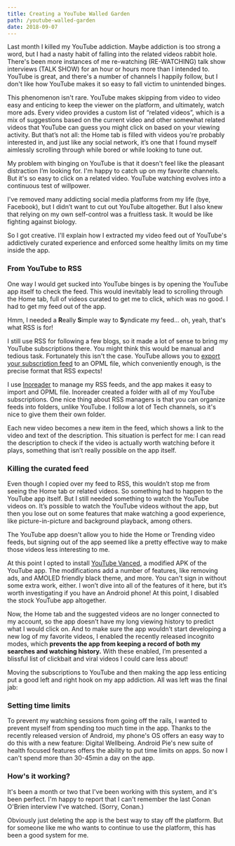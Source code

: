 ```yaml
---
title: Creating a YouTube Walled Garden
path: /youtube-walled-garden
date: 2018-09-07
---
```


Last month I killed my YouTube addiction. Maybe addiction is too strong a word, but I had a nasty habit of falling into the related videos rabbit hole. There's been more instances of me re-watching (RE-WATCHING) talk show interviews (TALK SHOW) for an hour or hours more than I intended to. YouTube is great, and there's a number of channels I happily follow, but I don't like how YouTube makes it so easy to fall victim to unintended binges.

This phenomenon isn't rare. YouTube makes skipping from video to video easy and enticing to keep the viewer on the platform, and ultimately, watch more ads. Every video provides a custom list of “related videos”, which is a mix of suggestions based on the current video and other somewhat related videos that YouTube can guess you might click on based on your viewing activity. But that’s not all: the Home tab is filled with videos you're probably interested in, and just like any social network, it’s one that I found myself aimlessly scrolling through while bored or while looking to tune out.

My problem with binging on YouTube is that it doesn't feel like the pleasant distraction I’m looking for. I'm happy to catch up on my favorite channels. But it's so easy to click on a related video. YouTube watching evolves into a continuous test of willpower.

I've removed many addicting social media platforms from my life (bye, Facebook), but I didn’t want to cut out YouTube altogether. But I also knew that relying on my own self-control was a fruitless task. It would be like fighting against biology.

So I got creative. I'll explain how I extracted my video feed out of YouTube's addictively curated experience and enforced some healthy limits on my time inside the app.

### From YouTube to RSS

One way I would get sucked into YouTube binges is by opening the YouTube app itself to check the feed. This would inevitably lead to scrolling through the Home tab, full of videos curated to get me to click, which was no good. I had to get my feed out of the app.

Hmm, I needed a **R**eally **S**imple way to **S**yndicate my feed... oh, yeah, that's what RSS is for!

I still use RSS for following a few blogs, so it made a lot of sense to bring my YouTube subscriptions there. You might think this would be manual and tedious task. Fortunately this isn't the case. YouTube allows you to [export your subscription feed](https://www.youtube.com/subscription_manager) to an OPML file, which conveniently enough, is the precise format that RSS expects!

I use [Inoreader](https://www.inoreader.com/) to manage my RSS feeds, and the app makes it easy to import and OPML file. Inoreader created a folder with all of my YouTube subscriptions. One nice thing about RSS managers is that you can organize feeds into folders, unlike YouTube. I follow a lot of Tech channels, so it's nice to give them their own folder.

Each new video becomes a new item in the feed, which shows a link to the video and text of the description. This situation is perfect for me: I can read the description to check if the video is actually worth watching before it plays, something that isn’t really possible on the app itself.

### Killing the curated feed

Even though I copied over my feed to RSS, this wouldn’t stop me from seeing the Home tab or related videos. So something had to happen to the YouTube app itself. But I still needed something to watch the YouTube videos on. It’s possible to watch the YouTube videos without the app, but then you lose out on some features that make watching a good experience, like picture-in-picture and background playback, among others.

The YouTube app doesn't allow you to hide the Home or Trending video feeds, but signing out of the app seemed like a pretty effective way to make those videos less interesting to me.

At this point I opted to install [YouTube Vanced](https://www.xda-developers.com/youtube-vanced-apk/), a modified APK of the YouTube app. The modifications add a number of features, like removing ads, and AMOLED friendly black theme, and more. You can't sign in without some extra work, either. I won’t dive into all of the features of it here, but it’s worth investigating if you have an Android phone! At this point, I disabled the stock YouTube app altogether.

Now, the Home tab and the suggested videos are no longer connected to my account, so the app doesn’t have my long viewing history to predict what I would click on. And to make sure the app wouldn’t start developing a new log of my favorite videos, I enabled the recently released incognito modes, which **prevents the app from keeping a record of both my searches and watching history.** With these enabled, I’m presented a blissful list of clickbait and viral videos I could care less about!

Moving the subscriptions to YouTube and then making the app less enticing put a good left and right hook on my app addiction. All was left was the final jab:

### Setting time limits

To prevent my watching sessions from going off the rails, I wanted to prevent myself from spending too much time in the app. Thanks to the recently released version of Android, my phone's OS offers an easy way to do this with a new feature: Digital Wellbeing. Android Pie's new suite of health focused features offers the ability to put time limits on apps. So now I can't spend more than 30-45min a day on the app.

### How's it working?

It's been a month or two that I've been working with this system, and it's been perfect. I'm happy to report that I can't remember the last Conan O'Brien interview I've watched. (Sorry, Conan.)

Obviously just deleting the app is the best way to stay off the platform. But for someone like me who wants to continue to use the platform, this has been a good system for me.
